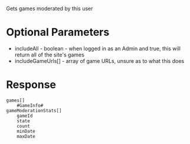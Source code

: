 Gets games moderated by this user

# Optional Parameters
- includeAll - boolean - when logged in as an Admin and true, this will return all of the site's games
- includeGameUrls[] - array of game URLs, unsure as to what this does

# Response
```
games[]
    #GameInfo#
gameModerationStats[]
    gameId
    state
    count
    minDate
    maxDate
```
